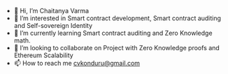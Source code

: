 - 👋 Hi, I’m  Chaitanya Varma
- 👀 I’m interested in Smart contract development, Smart contract auditing and Self-sovereign Identity
- 🌱 I’m currently learning Smart contract auditing and Zero Knowledge math.
- 💞️ I’m looking to collaborate on Project with Zero Knowledge proofs and Ethereum Scalability
- 📫 How to reach me cvkonduru@gmail.com

<!---
cvkonduru/cvkonduru is a ✨ special ✨ repository because its `README.md` (this file) appears on your GitHub profile.
You can click the Preview link to take a look at your changes.
--->

